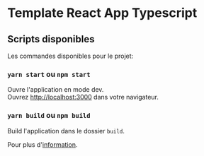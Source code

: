 # Template React App Typescript

## Scripts disponibles

Les commandes disponibles pour le projet:

### `yarn start` ou `npm start`

Ouvre l'application en mode dev.\
Ouvrez [http://localhost:3000](http://localhost:3000) dans votre navigateur.

### `yarn build` ou `npm build`

Build l'application dans le dossier `build`.

Pour plus d'[information](https://facebook.github.io/create-react-app/docs/deployment).

